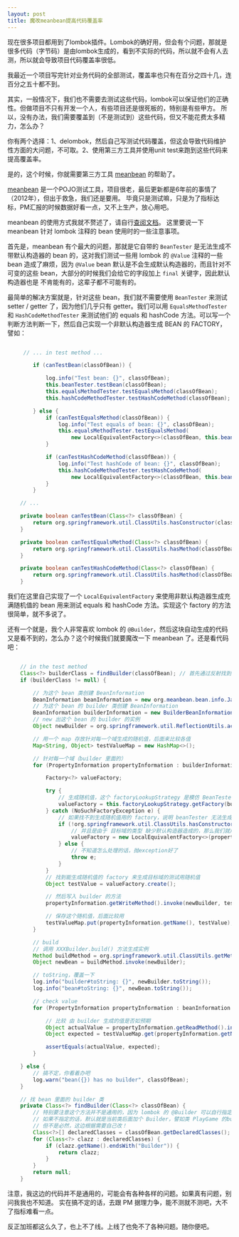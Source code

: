 ```yaml
---
layout: post
title: 魔改meanbean提高代码覆盖率
---
```


现在很多项目都用到了lombok插件。Lombok的确好用，但会有个问题，那就是很多代码（字节码）是由lombok生成的，看到不实际的代码，所以就不会有人去测，所以就会导致项目代码覆盖率很低。


我最近一个项目写完针对业务代码的全部测试，覆盖率也只有在百分之四十几，连百分之五十都不到。


其实，一般情况下，我们也不需要去测试这些代码，lombok可以保证他们的正确性。但做项目不只有开发一个人，有些项目还是很死板的，特别是有些甲方。
所以，没有办法，我们需要覆盖到（不是测试到）这些代码，但又不能花费太多精力，怎么办？


你有两个选择：1、delombok，然后自己写测试代码覆盖，但这会导致代码维护性方面的大问题，不可取。2、使用第三方工具并使用unit test来跑到这些代码来提高覆盖率。


是的，这个时候，你就需要第三方工具 [meanbean](http://meanbean.sourceforge.net) 的帮助了。


[meanbean](http://meanbean.sourceforge.net) 是一个POJO测试工具，项目很老，最后更新都是6年前的事情了（2012年），但出于救急，我们还是要用。
毕竟只是测试嘛，只是为了指标达标，PM汇报的时候数据好看一点，又不上生产，放心用吧。


meanbean 的使用方式我就不赘述了，请自行[查阅文档](http://meanbean.sourceforge.net/documentation/)。
这里要说一下 meanbean 针对 lombok 注释的 bean 使用时的一些注意事项。


首先是，meanbean 有个最大的问题，那就是它自带的 `BeanTester` 是无法生成不带默认构造器的 bean 的，这对我们测试一些用 lombok 的 `@Value` 注释的一些 bean
造成了麻烦，因为 `@Value` bean 默认是不会生成默认构造器的，而且针对不可变的这些 bean，大部分的时候我们会给它的字段加上 `final` 关键字，因此默认构造器也是
不肯能有的，这辈子都不可能有的。


最简单的解决方案就是，针对这些 bean，我们就不需要使用 `BeanTester` 来测试 setter / getter 了，因为他们几乎只有 getter。我们可以用
`EqualsMethodTester` 和 `HashCodeMethodTester` 来测试他们的 equals 和 hashCode 方法。可以写一个判断方法判断一下，然后自己实现一个非默认构造器生成 BEAN 的 FACTORY，
譬如：

```java

     // ... in test method ...

        if (canTestBean(classOfBean)) {

            log.info("Test bean: {}", classOfBean);
            this.beanTester.testBean(classOfBean);
            this.equalsMethodTester.testEqualsMethod(classOfBean);
            this.hashCodeMethodTester.testHashCodeMethod(classOfBean);

        } else {
            if (canTestEqualsMethod(classOfBean)) {
                log.info("Test equals of bean: {}", classOfBean);
                this.equalsMethodTester.testEqualsMethod(
                    new LocalEquivalentFactory<>(classOfBean, this.beanTester));
            }

            if (canTestHashCodeMethod(classOfBean)) {
                log.info("Test hashCode of bean: {}", classOfBean);
                this.hashCodeMethodTester.testHashCodeMethod(
                    new LocalEquivalentFactory<>(classOfBean, this.beanTester));
            }
        }

    // ...

    private boolean canTestBean(Class<?> classOfBean) {
        return org.springframework.util.ClassUtils.hasConstructor(classOfBean);
    }

    private boolean canTestEqualsMethod(Class<?> classOfBean) {
        return org.springframework.util.ClassUtils.hasMethod(classOfBean, "equals", Object.class);
    }

    private boolean canTestHashCodeMethod(Class<?> classOfBean) {
        return org.springframework.util.ClassUtils.hasMethod(classOfBean, "hashCode");
    }

```

我们在这里自己实现了一个 `LocalEquivalentFactory` 来使用非默认构造器生成充满随机值的 bean 用来测试 equals 和 hashCode 方法。实现这个 factory 的方法很简单，就不多说了。


还有一个就是，我个人非常喜欢 lombok 的 `@Builder`，然后这块自动生成的代码又是看不到的，怎么办？这个时候我们就要魔改一下 meanbean 了。还是看代码吧：


```java

    // in the test method
    Class<?> builderClass = findBuilder(classOfBean); // 首先通过反射找到这个 bean 类的 builder 类
    if (builderClass != null) {

        // 为这个 bean 类创建 BeanInformation
        BeanInformation beanInformation = new org.meanbean.bean.info.JavaBeanInformationFactory().create(classOfBean);
        // 为这个 bean 的 builder 类创建 BeanInformation
        BeanInformation builderInformation = new BuilderBeanInformationFactory(beanInformation).create(builderClass);
        // new 出这个 bean 的 builder 的实例
        Object newBuilder = org.springframework.util.ReflectionUtils.accessibleConstructor(builderClass).newInstance();

        // 用一个 map 存放针对每一个域生成的随机值，后面来比较各值
        Map<String, Object> testValueMap = new HashMap<>();

        // 针对每一个域（builder 里面的）
        for (PropertyInformation propertyInformation : builderInformation.getProperties()) {

            Factory<?> valueFactory;

            try {
                // 生成随机值，这个 factoryLookupStrategy 是模仿 BeanTester 里面针对每个域生产的随机值的，可以自行参照 BeanTester 里面的代码
                valueFactory = this.factoryLookupStrategy.getFactory(builderInformation, propertyInformation.getName(), propertyInformation.getWriteMethodParameterType(), null);
            } catch (NoSuchFactoryException e) {
                // 如果找不到生成随机值用的 factory，说明 beanTester 无法生成随机值
                if (!org.springframework.util.ClassUtils.hasConstructor(propertyInformation.getWriteMethodParameterType())) {
                    // 并且是由于 目标域的类型 缺少默认构造器造成的，那么我们就用自己实现的能用非默认构造器创建实例的 LocalEquivalentFactory 来生成随机值
                    valueFactory = new LocalEquivalentFactory<>(propertyInformation.getWriteMethodParameterType(), this.beanTester);
                } else {
                    // 不知道怎么处理的话，抛exception好了
                    throw e;
                }
            }
            // 找到能生成随机值的 factory 来生成目标域的测试用随机值
            Object testValue = valueFactory.create();

            // 然后写入 builder 的方法
            propertyInformation.getWriteMethod().invoke(newBuilder, testValue);

            // 保存这个随机值，后面比较用
            testValueMap.put(propertyInformation.getName(), testValue);
        }

        // build
        // 调用 XXXBuilder.build() 方法生成实例
        Method buildMethod = org.springframework.util.ClassUtils.getMethod(builderClass, "build");
        Object newBean = buildMethod.invoke(newBuilder);

        // toString，覆盖一下
        log.info("builder#toString: {}", newBuilder.toString());
        log.info("bean#toString: {}", newBean.toString());

        // check value
        for (PropertyInformation propertyInformation : beanInformation.getProperties()) {

            // 比较 由 builder 生成的值是否如预期
            Object actualValue = propertyInformation.getReadMethod().invoke(newBean);
            Object expected = testValueMap.get(propertyInformation.getName());

            assertEquals(actualValue, expected);
        }

    } else {
        // 搞不定，你看着办吧
        log.warn("bean({}) has no builder", classOfBean);
    }

    // 找 bean 里面的 builder 类
    private Class<?> findBuilder(Class<?> classOfBean) {
        // 特别要注意这个方法并不是通用的，因为 lombok 的 @Builder 可以自行指定 builder 类的名字
        // 如果不指定的话，默认就是当前类后面加个 Builder，譬如类 PlayGame 的builder就是 PlayGameBuilder
        // 但不是必然，这边根据需要自己改！
        Class<?>[] declaredClasses = classOfBean.getDeclaredClasses();
        for (Class<?> clazz : declaredClasses) {
            if (clazz.getName().endsWith("Builder")) {
                return clazz;
            }
        }
        return null;
    }

```


注意，我这边的代码并不是通用的，可能会有各种各样的问题。如果真有问题，别问我我也不知道。
实在搞不定的话，去跟 PM 据理力争，能不测就不测吧，大不了指标难看一点。


反正加班都这么久了，也上不了线。上线了也免不了各种问题。随你便吧。

